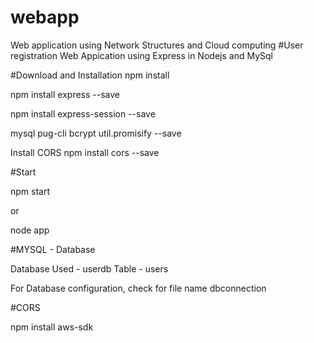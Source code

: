 # webapp
Web application using Network Structures and Cloud computing
#User registration Web Appication using Express in Nodejs and MySql

#Download and Installation
npm install

npm install express --save

npm install express-session --save

mysql pug-cli bcrypt util.promisify --save


Install CORS 
npm install cors --save


#Start 

npm start

or

node app

#MYSQL - Database

Database Used - userdb
Table         - users

For Database configuration, check for file name dbconnection

#CORS

 npm install aws-sdk
